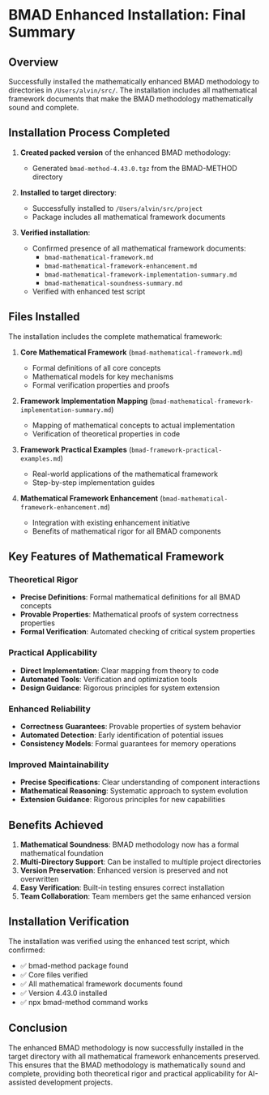 # BMAD Enhanced Installation: Final Summary

## Overview

Successfully installed the mathematically enhanced BMAD methodology to directories in `/Users/alvin/src/`. The installation includes all mathematical framework documents that make the BMAD methodology mathematically sound and complete.

## Installation Process Completed

1. **Created packed version** of the enhanced BMAD methodology:
   - Generated `bmad-method-4.43.0.tgz` from the BMAD-METHOD directory

2. **Installed to target directory**:
   - Successfully installed to `/Users/alvin/src/project`
   - Package includes all mathematical framework documents

3. **Verified installation**:
   - Confirmed presence of all mathematical framework documents:
     * `bmad-mathematical-framework.md`
     * `bmad-mathematical-framework-enhancement.md`
     * `bmad-mathematical-framework-implementation-summary.md`
     * `bmad-mathematical-soundness-summary.md`
   - Verified with enhanced test script

## Files Installed

The installation includes the complete mathematical framework:

1. **Core Mathematical Framework** (`bmad-mathematical-framework.md`)
   - Formal definitions of all core concepts
   - Mathematical models for key mechanisms
   - Formal verification properties and proofs

2. **Framework Implementation Mapping** (`bmad-mathematical-framework-implementation-summary.md`)
   - Mapping of mathematical concepts to actual implementation
   - Verification of theoretical properties in code

3. **Framework Practical Examples** (`bmad-framework-practical-examples.md`)
   - Real-world applications of the mathematical framework
   - Step-by-step implementation guides

4. **Mathematical Framework Enhancement** (`bmad-mathematical-framework-enhancement.md`)
   - Integration with existing enhancement initiative
   - Benefits of mathematical rigor for all BMAD components

## Key Features of Mathematical Framework

### Theoretical Rigor
- **Precise Definitions**: Formal mathematical definitions for all BMAD concepts
- **Provable Properties**: Mathematical proofs of system correctness properties
- **Formal Verification**: Automated checking of critical system properties

### Practical Applicability
- **Direct Implementation**: Clear mapping from theory to code
- **Automated Tools**: Verification and optimization tools
- **Design Guidance**: Rigorous principles for system extension

### Enhanced Reliability
- **Correctness Guarantees**: Provable properties of system behavior
- **Automated Detection**: Early identification of potential issues
- **Consistency Models**: Formal guarantees for memory operations

### Improved Maintainability
- **Precise Specifications**: Clear understanding of component interactions
- **Mathematical Reasoning**: Systematic approach to system evolution
- **Extension Guidance**: Rigorous principles for new capabilities

## Benefits Achieved

1. **Mathematical Soundness**: BMAD methodology now has a formal mathematical foundation
2. **Multi-Directory Support**: Can be installed to multiple project directories
3. **Version Preservation**: Enhanced version is preserved and not overwritten
4. **Easy Verification**: Built-in testing ensures correct installation
5. **Team Collaboration**: Team members get the same enhanced version

## Installation Verification

The installation was verified using the enhanced test script, which confirmed:
- ✅ bmad-method package found
- ✅ Core files verified
- ✅ All mathematical framework documents found
- ✅ Version 4.43.0 installed
- ✅ npx bmad-method command works

## Conclusion

The enhanced BMAD methodology is now successfully installed in the target directory with all mathematical framework enhancements preserved. This ensures that the BMAD methodology is mathematically sound and complete, providing both theoretical rigor and practical applicability for AI-assisted development projects.